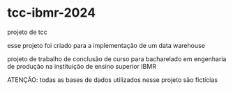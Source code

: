 # tcc-ibmr-2024
projeto de tcc

esse projeto foi criado para a implementação de um data warehouse

projeto de trabalho de conclusão de curso para bacharelado em engenharia de produção na instituição de ensino superior IBMR

ATENÇÃO: todas as bases de dados utilizados nesse projeto são fictícias
